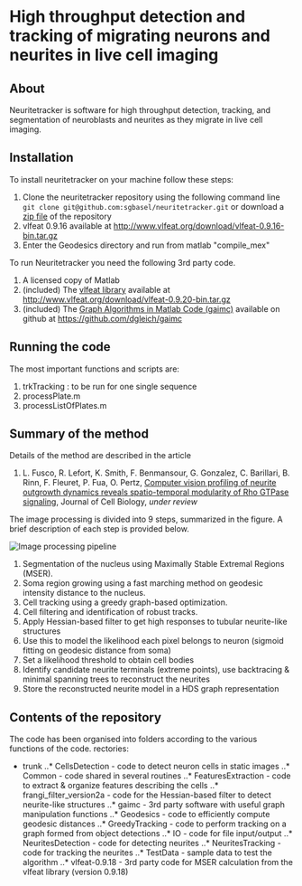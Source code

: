 # High throughput detection and tracking of migrating neurons and neurites in live cell imaging


## About
Neuritetracker is software for high throughput detection, tracking, and segmentation of neuroblasts and neurites as they migrate in live cell imaging.

## Installation
To install neuritetracker on your machine follow these steps:

1. Clone the neuritetracker repository using the following command line ```git clone git@github.com:sgbasel/neuritetracker.git``` or download a [zip file](https://github.com/sgbasel/neuritetracker/archive/master.zip) of the repository 
2. vlfeat 0.9.16 available at http://www.vlfeat.org/download/vlfeat-0.9.16-bin.tar.gz
2. Enter the Geodesics directory and run from matlab "compile_mex"

To run Neuritetracker you need the following 3rd party code. 
 
1. A licensed copy of Matlab 
2. (included) The [vlfeat library](http://www.vlfeat.org/download.html) available at http://www.vlfeat.org/download/vlfeat-0.9.20-bin.tar.gz
3. (included) The [Graph Algorithms in Matlab Code (gaimc)](https://github.com/dgleich/gaimc) available on github at https://github.com/dgleich/gaimc

## Running the code
The most important functions and scripts are:

1. trkTracking : to be run for one single sequence
2. processPlate.m
3. processListOfPlates.m

## Summary of the method
Details of the method are described in the article

1. L. Fusco, R. Lefort, K. Smith, F. Benmansour, G. Gonzalez, C. Barillari, B. Rinn, F. Fleuret, P. Fua, O. Pertz, [Computer vision profiling of neurite outgrowth dynamics reveals spatio-temporal modularity of Rho GTPase signaling](https://www.google.com), Journal of Cell Biology, *under review*

The image processing is divided into 9 steps, summarized in the figure. A brief description of each step is provided below.

![Image processing pipeline](https://github.com/sgbasel/neuritetracker/blob/master/trunk/Documentation/Images/figure.png "Image processing pipeline")

1. Segmentation of the nucleus using Maximally Stable Extremal Regions (MSER).
2. Soma region growing using a fast marching method on geodesic intensity distance to the nucleus.
3. Cell tracking using a greedy graph-based optimization.
4. Cell filtering and identification of robust tracks.
5. Apply Hessian-based filter to get high responses to tubular neurite-like structures
6. Use this to model the likelihood each pixel belongs to neuron (sigmoid fitting on geodesic distance from soma)
7. Set a likelihood threshold to obtain cell bodies
8. Identify candidate neurite terminals (extreme points), use backtracing & minimal spanning trees to reconstruct the neurites
9. Store the reconstructed neurite model in a HDS graph representation

## Contents of the repository
The code has been organised into folders according to the various functions of the code. rectories:

* trunk
..* CellsDetection - code to detect neuron cells in static images
..* Common - code shared in several routines
..* FeaturesExtraction - code to extract & organize features describing the cells
..* frangi_filter_version2a - code for the Hessian-based filter to detect neurite-like structures
..* gaimc - 3rd party software with useful graph manipulation functions
..* Geodesics - code to efficiently compute geodesic distances
..* GreedyTracking - code to perform tracking on a graph formed from object detections
..* IO - code for file input/output
..* NeuritesDetection - code for detecting neurites
..* NeuritesTracking - code for tracking the neurites
..* TestData - sample data to test the algorithm
..* vlfeat-0.9.18 - 3rd party code for MSER calculation from the vlfeat library (version 0.9.18)




